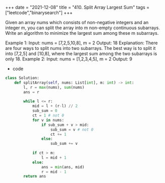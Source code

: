 +++ 
date = "2021-12-08"
title = "410. Split Array Largest Sum"
tags = ["leetcode","binarysearch"]
+++

Given an array nums which consists of non-negative integers and an integer m, you can split the array into m non-empty continuous subarrays.
Write an algorithm to minimize the largest sum among these m subarrays.
 
Example 1:
Input: nums = [7,2,5,10,8], m = 2 Output: 18 Explanation: There are four ways to split nums into two subarrays. The best way is to split it into [7,2,5] and [10,8], where the largest sum among the two subarrays is only 18. 
Example 2:
Input: nums = [1,2,3,4,5], m = 2 Output: 9

- code
```py
class Solution:
    def splitArray(self, nums: List[int], m: int) -> int:
        l, r = max(nums), sum(nums)
        ans = r
        
        while l <= r:
            mid = l + (r-l) // 2
            sub_sum = 0
            ct = 1 # not 0
            for v in nums:
                if sub_sum + v > mid:
                    sub_sum = v # not 0
                    ct += 1
                else:
                    sub_sum += v
                
            if ct > m:
                l = mid + 1
            else:
                ans = min(ans, mid)
                r = mid - 1
        return ans
```
